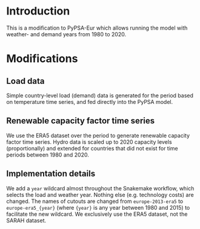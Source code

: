 <!--
SPDX-FileCopyrightText: 2022 Koen van Greevenbroek & Aleksander Grochowicz

SPDX-License-Identifier: CC-BY-4.0
-->

# Introduction

This is a modification to PyPSA-Eur which allows running the model with weather- and demand years from 1980 to 2020.

# Modifications

## Load data

Simple country-level load (demand) data is generated for the period based on temperature time series, and fed directly into the PyPSA model.

## Renewable capacity factor time series

We use the ERA5 dataset over the period to generate renewable capacity factor time series.
Hydro data is scaled up to 2020 capacity levels (proportionally) and extended for countries that did not exist for time periods between 1980 and 2020.

## Implementation details

We add a `year` wildcard almost throughout the Snakemake workflow, which selects the load and weather year. Nothing else (e.g. technology costs) are changed. The names of cutouts are changed from `europe-2013-era5` to `europe-era5_{year}` (where `{year}` is any year between 1980 and 2015) to facilitate the new wildcard. We exclusively use the ERA5 dataset, not the SARAH dataset.
